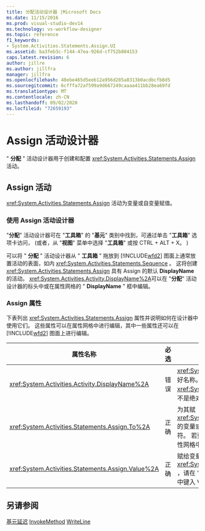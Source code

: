 ```yaml
---
title: 分配活动设计器 |Microsoft Docs
ms.date: 11/15/2016
ms.prod: visual-studio-dev14
ms.technology: vs-workflow-designer
ms.topic: reference
f1_keywords:
- System.Activities.Statements.Assign.UI
ms.assetid: ba3feb3c-f144-47ea-926d-cf752b804153
caps.latest.revision: 6
author: jillre
ms.author: jillfra
manager: jillfra
ms.openlocfilehash: 40ebe465d5eeb12a956d285a8313b0acdbcfb8d5
ms.sourcegitcommit: 6cfffa72af599a9d667249caaaa411bb28ea69fd
ms.translationtype: MT
ms.contentlocale: zh-CN
ms.lasthandoff: 09/02/2020
ms.locfileid: "72659193"
---
```

# <a name="assign-activity-designer"></a>Assign 活动设计器
" **分配** " 活动设计器用于创建和配置 <xref:System.Activities.Statements.Assign> 活动。

## <a name="the-assign-activity"></a>Assign 活动
 <xref:System.Activities.Statements.Assign> 活动为变量或自变量赋值。

### <a name="using-the-assign-activity-designer"></a>使用 Assign 活动设计器
 "**分配**" 活动设计器可在 "**工具箱**" 的 "**基元**" 类别中找到，可通过单击 "**工具箱**" 选项卡访问， (或者，从 "**视图**" 菜单中选择 "**工具箱**" 或按 CTRL + ALT + X。 ) 

 可以将 " **分配** " 活动设计器从 " **工具箱** " 拖放到 [!INCLUDE[wfd2](../includes/wfd2-md.md)] 图面上通常放置活动的表面，如内 <xref:System.Activities.Statements.Sequence> 。 这将创建 <xref:System.Activities.Statements.Assign> 具有 Assign 的默认 **DisplayName** 的活动。 <xref:System.Activities.Activity.DisplayName%2A>可以在 "**分配**" 活动设计器的标头中或在属性网格的 " **DisplayName** " 框中编辑。

### <a name="the-assign-properties"></a>Assign 属性
 下表列出 <xref:System.Activities.Statements.Assign> 属性并说明如何在设计器中使用它们。 这些属性可以在属性网格中进行编辑，其中一些属性还可以在 [!INCLUDE[wfd2](../includes/wfd2-md.md)] 图面上进行编辑。

|属性名称|必选|使用情况|
|-------------------|--------------|-----------|
|<xref:System.Activities.Activity.DisplayName%2A>|错误|<xref:System.Activities.Statements.Assign> 活动的友好名称。 默认值为 Assign。 虽然 <xref:System.Activities.Activity.DisplayName%2A> 值不是绝对必需的，但最好使用该属性值。|
|<xref:System.Activities.Statements.Assign.To%2A>|正确|为其赋 <xref:System.Activities.Statements.Assign.Value%2A> 的变量或自变量。 它必须是有效的 Visual Basic 标识符。 若要设置属性，请在 " **Assign** " 活动设计器或属性网格中的 " **To** " 框中键入 Visual Basic 表达式。|
|<xref:System.Activities.Statements.Assign.Value%2A>|正确|赋给变量的值。 若要设置 <xref:System.Activities.Statements.Assign.Value%2A> ，请在 " **Assign** " 活动设计器或属性网格中的 "**值**" 框中键入 Visual Basic 表达式。|

## <a name="see-also"></a>另请参阅
 [基元](../workflow-designer/primitives-activity-designers.md)[延迟](../workflow-designer/delay-activity-designer.md) [InvokeMethod](../workflow-designer/invokemethod-activity-designer.md) [WriteLine](../workflow-designer/writeline-activity-designer.md)